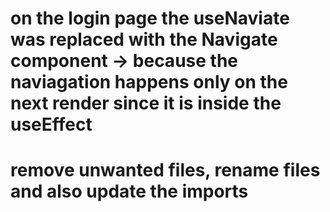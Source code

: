 # on the login page the useNaviate was replaced with the Navigate component -> because the naviagation happens only on the next render since it is inside the useEffect

# remove unwanted files, rename files and also update the imports
